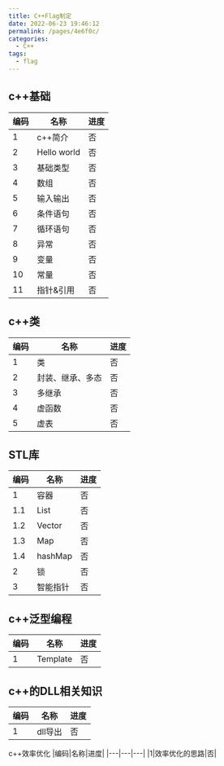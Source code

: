 ```yaml
---
title: C++Flag制定
date: 2022-06-23 19:46:12
permalink: /pages/4e6f0c/
categories:
  - C++
tags:
  - flag
---
```

## c++基础
|编码|名称|进度|
|---|---|---|
|1|c++简介|否|
|2|Hello world|否|
|3|基础类型|否|
|4|数组|否|
|5|输入输出|否|
|6|条件语句|否|
|7|循环语句|否|
|8|异常|否|
|9|变量|否|
|10|常量|否|
|11|指针&引用|否|


## c++类
|编码|名称|进度|
|---|---|---|
|1|类|否|
|2|封装、继承、多态|否|
|3|多继承|否|
|4|虚函数|否|
|5|虚表|否|


## STL库
|编码|名称|进度|
|---|---|---|
|1|容器|否|
|1.1|List|否|
|1.2|Vector|否|
|1.3|Map|否|
|1.4|hashMap|否|
|2|锁|否|
|3|智能指针|否|



## c++泛型编程
|编码|名称|进度|
|---|---|---|
|1|Template|否|



## c++的DLL相关知识
|编码|名称|进度|
|---|---|---|
|1|dll导出|否|



c++效率优化
|编码|名称|进度|
|---|---|---|
|1|效率优化的思路|否|